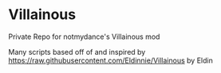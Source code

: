 # Villainous
Private Repo for notmydance's Villainous mod

Many scripts based off of and inspired by https://raw.githubusercontent.com/Eldinnie/Villainous by Eldin
